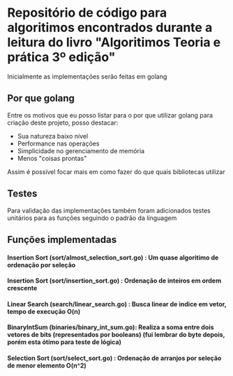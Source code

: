 # Repositório de código para algoritimos encontrados durante a leitura do livro "Algoritimos Teoria e prática 3º edição"

Inicialmente as implementações serão feitas em golang

## Por que golang

Entre os motivos que eu posso listar para o por que utilizar golang para criação deste projeto, posso destacar:

- Sua natureza baixo nível
- Performance nas operações
- Simplicidade no gerenciamento de memória
- Menos "coisas prontas"

Assim é possível focar mais em como fazer do que quais bibliotecas utilizar

## Testes

Para validação das implementações também foram adicionados testes unitários para as funções seguindo o padrão da linguagem

## Funções implementadas

#### Insertion Sort (sort/almost_selection_sort.go) : Um quase algoritimo de ordenação por seleção

#### Insertion Sort (sort/insertion_sort.go) : Ordenação de inteiros em ordem crescente

#### Linear Search (search/linear_search.go) : Busca linear de indice em vetor, tempo de execução O(n)

#### BinaryIntSum (binaries/binary_int_sum.go): Realiza a soma entre dois vetores de bits (representados por booleans) (fui lembrar do byte depois, porém esta ótimo para teste de lógica)

#### Selection Sort (sort/select_sort.go) : Ordenação de arranjos por seleção de menor elemento O(n^2)
